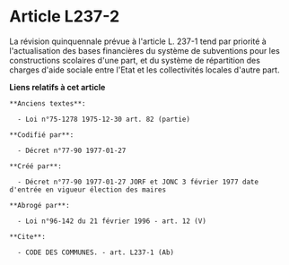 # Article L237-2

La révision quinquennale prévue à l'article L. 237-1 tend par priorité à l'actualisation des bases financières du système de
subventions pour les constructions scolaires d'une part, et du système de répartition des charges d'aide sociale entre l'Etat
et les collectivités locales d'autre part.

**Liens relatifs à cet article**

	**Anciens textes**:

	  - Loi n°75-1278 1975-12-30 art. 82 (partie)

	**Codifié par**:

	  - Décret n°77-90 1977-01-27

	**Créé par**:

	  - Décret n°77-90 1977-01-27 JORF et JONC 3 février 1977 date d'entrée en vigueur élection des maires

	**Abrogé par**:

	  - Loi n°96-142 du 21 février 1996 - art. 12 (V)

	**Cite**:

	  - CODE DES COMMUNES. - art. L237-1 (Ab)

